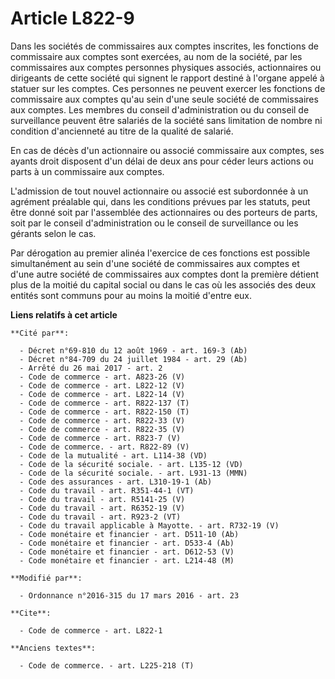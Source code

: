# Article L822-9

Dans les sociétés de commissaires aux comptes inscrites, les fonctions de commissaire aux comptes sont exercées, au nom de la
société, par les commissaires aux comptes personnes physiques associés, actionnaires ou dirigeants de cette société qui
signent le rapport destiné à l'organe appelé à statuer sur les comptes. Ces personnes ne peuvent exercer les fonctions de
commissaire aux comptes qu'au sein d'une seule société de commissaires aux comptes. Les membres du conseil d'administration
ou du conseil de surveillance peuvent être salariés de la société sans limitation de nombre ni condition d'ancienneté au
titre de la qualité de salarié. 

En cas de décès d'un actionnaire ou associé commissaire aux comptes, ses ayants droit disposent d'un délai de deux ans pour
céder leurs actions ou parts à un commissaire aux comptes.

L'admission de tout nouvel actionnaire ou associé est subordonnée à un agrément préalable qui, dans les conditions prévues
par les statuts, peut être donné soit par l'assemblée des actionnaires ou des porteurs de parts, soit par le conseil
d'administration ou le conseil de surveillance ou les gérants selon le cas. 

Par dérogation au premier alinéa l'exercice de ces fonctions est possible simultanément au sein d'une société de commissaires
aux comptes et d'une autre société de commissaires aux comptes dont la première détient plus de la moitié du capital social
ou dans le cas où les associés des deux entités sont communs pour au moins la moitié d'entre eux.

**Liens relatifs à cet article**

	**Cité par**:

	  - Décret n°69-810 du 12 août 1969 - art. 169-3 (Ab)
	  - Décret n°84-709 du 24 juillet 1984 - art. 29 (Ab)
	  - Arrêté du 26 mai 2017 - art. 2
	  - Code de commerce - art. A823-26 (V)
	  - Code de commerce - art. L822-12 (V)
	  - Code de commerce - art. L822-14 (V)
	  - Code de commerce - art. R822-137 (T)
	  - Code de commerce - art. R822-150 (T)
	  - Code de commerce - art. R822-33 (V)
	  - Code de commerce - art. R822-35 (V)
	  - Code de commerce - art. R823-7 (V)
	  - Code de commerce. - art. R822-89 (V)
	  - Code de la mutualité - art. L114-38 (VD)
	  - Code de la sécurité sociale. - art. L135-12 (VD)
	  - Code de la sécurité sociale. - art. L931-13 (MMN)
	  - Code des assurances - art. L310-19-1 (Ab)
	  - Code du travail - art. R351-44-1 (VT)
	  - Code du travail - art. R5141-25 (V)
	  - Code du travail - art. R6352-19 (V)
	  - Code du travail - art. R923-2 (VT)
	  - Code du travail applicable à Mayotte. - art. R732-19 (V)
	  - Code monétaire et financier - art. D511-10 (Ab)
	  - Code monétaire et financier - art. D533-4 (Ab)
	  - Code monétaire et financier - art. D612-53 (V)
	  - Code monétaire et financier - art. L214-48 (M)

	**Modifié par**:

	  - Ordonnance n°2016-315 du 17 mars 2016 - art. 23

	**Cite**:

	  - Code de commerce - art. L822-1

	**Anciens textes**:

	  - Code de commerce. - art. L225-218 (T)
